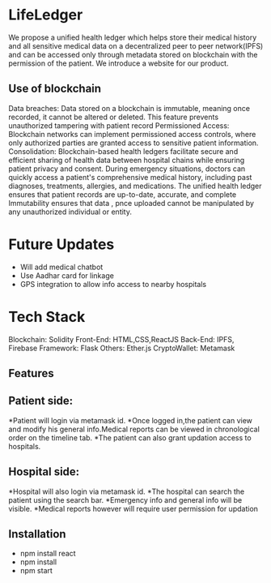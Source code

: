 # LifeLedger

We propose a unified health ledger which helps store their medical history and all sensitive medical data on a decentralized peer to peer network(IPFS) and can be accessed only through metadata stored on blockchain with the permission of the patient. We  introduce a website for our product. 

## Use of blockchain
Data breaches: Data stored on a blockchain is immutable, meaning once recorded, it cannot be altered or deleted. This feature prevents unauthorized tampering with patient record Permissioned Access: Blockchain networks can implement permissioned access controls, where only authorized parties are granted access to sensitive patient information. 
Consolidation: Blockchain-based health ledgers facilitate secure and efficient sharing of health data between hospital chains while ensuring patient privacy and consent.
During emergency situations, doctors can quickly access a patient's comprehensive medical history, including past diagnoses, treatments, allergies, and medications. The unified health ledger ensures that patient records are up-to-date, accurate, and complete
Immutability ensures that data , pnce uploaded cannot be manipulated by any unauthorized individual or entity.

# Future Updates
* Will add medical chatbot
* Use Aadhar card for linkage
* GPS integration to allow info access to nearby hospitals

# Tech Stack
Blockchain: Solidity
Front-End: HTML,CSS,ReactJS
Back-End: IPFS, Firebase
Framework: Flask
Others: Ether.js
CryptoWallet: Metamask


## Features
## Patient side:   
*Patient will login via metamask id.
*Once logged in,the patient can view and modify his general info.Medical reports can be viewed in chronological order on the timeline tab.
*The patient can also grant updation access to hospitals.  

## Hospital side:
*Hospital will also login via metamask id.
*The hospital can search the patient using the search bar.
*Emergency info and general info will be visible.
*Medical reports however will require user permission for updation


## Installation
* npm install react
* npm install
* npm start
